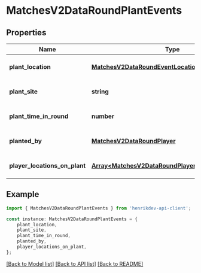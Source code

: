 # MatchesV2DataRoundPlantEvents


## Properties

Name | Type | Description | Notes
------------ | ------------- | ------------- | -------------
**plant_location** | [**MatchesV2DataRoundEventLocation**](MatchesV2DataRoundEventLocation.md) |  | [optional] [default to undefined]
**plant_site** | **string** |  | [optional] [default to undefined]
**plant_time_in_round** | **number** |  | [optional] [default to undefined]
**planted_by** | [**MatchesV2DataRoundPlayer**](MatchesV2DataRoundPlayer.md) |  | [optional] [default to undefined]
**player_locations_on_plant** | [**Array&lt;MatchesV2DataRoundPlayerLocationsOnEvent&gt;**](MatchesV2DataRoundPlayerLocationsOnEvent.md) |  | [optional] [default to undefined]

## Example

```typescript
import { MatchesV2DataRoundPlantEvents } from 'henrikdev-api-client';

const instance: MatchesV2DataRoundPlantEvents = {
    plant_location,
    plant_site,
    plant_time_in_round,
    planted_by,
    player_locations_on_plant,
};
```

[[Back to Model list]](../README.md#documentation-for-models) [[Back to API list]](../README.md#documentation-for-api-endpoints) [[Back to README]](../README.md)
